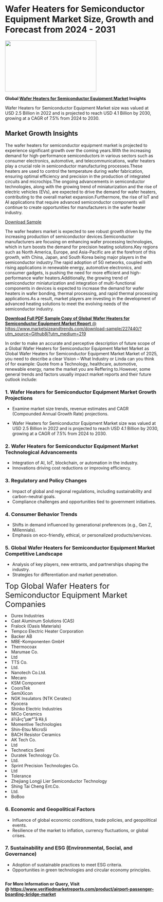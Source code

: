 <H1>Wafer Heaters for Semiconductor Equipment Market Size, Growth and Forecast from 2024 - 2031</H1><img class="aligncenter size-medium wp-image-584254" src="https://thirdeyenews.in/wp-content/uploads/2024/09/Global-Market-Research-300x168.jpeg" alt="" width="300" height="168" /><p><strong>Global&nbsp;<a href="https://www.marketsizeandtrends.com/download-sample/227440/?utm_source=Github8j?utm_medium=219">Wafer Heaters for Semiconductor Equipment Market</a> Insights</strong></p><p>Wafer Heaters for Semiconductor Equipment Market size was valued at USD 2.5 Billion in 2022 and is projected to reach USD 4.1 Billion by 2030, growing at a CAGR of 7.5% from 2024 to 2030.</p><p><h2>Market Growth Insights</h2> <p>The wafer heaters for semiconductor equipment market is projected to experience significant growth over the coming years.With the increasing demand for high-performance semiconductors in various sectors such as consumer electronics, automotive, and telecommunications, wafer heaters play a crucial role in semiconductor manufacturing processes.These heaters are used to control the temperature during wafer fabrication, ensuring optimal efficiency and precision in the production of integrated circuits and microchips.The ongoing advancements in semiconductor technologies, along with the growing trend of miniaturization and the rise of electric vehicles (EVs), are expected to drive the demand for wafer heaters, contributing to the overall market expansion.Furthermore, the rise of IoT and AI applications that require advanced semiconductor components will continue to create opportunities for manufacturers in the wafer heater industry.</p> <p><a href="#">Download Sample</a></p> <p>The wafer heaters market is expected to see robust growth driven by the increasing production of semiconductor devices.Semiconductor manufacturers are focusing on enhancing wafer processing technologies, which in turn boosts the demand for precision heating solutions.Key regions such as North America, Europe, and Asia-Pacific are at the forefront of this growth, with China, Japan, and South Korea being major players in the semiconductor industry.The rapid adoption of 5G networks, coupled with rising applications in renewable energy, automotive electronics, and consumer gadgets, is pushing the need for more efficient and high-performance wafer heaters.Additionally, the growing trend of semiconductor miniaturization and integration of multi-functional components in devices is expected to increase the demand for wafer heaters in wafer bonding, thermal processing, and rapid thermal processing applications.As a result, market players are investing in the development of advanced heating solutions to meet the evolving needs of the semiconductor industry.</p> <p><a href="#"></p><p><span class=""><strong>Download Full PDF Sample Copy of Global Wafer Heaters for Semiconductor Equipment Market Report</strong> @ <a href="https://www.marketsizeandtrends.com/download-sample/227440/?utm_source=Github8j?utm_medium=219" target="_blank">https://www.marketsizeandtrends.com/download-sample/227440/?utm_source=Github8j?utm_medium=219</a></span></p><p>In order to make an accurate and perceptive description of future scope of a Global&nbsp;Wafer Heaters for Semiconductor Equipment Market Market as Global&nbsp;Wafer Heaters for Semiconductor Equipment Market Market of 2025, you need to describe a clear Vision &ndash; What Industry or Linda can you think of for example: Quote from a Technology, healthcare, automotive, renewable energy, name the market you are Reffering to.However, some general trends and factors usually impact market reports and their future outlook include:</p><h3>1.&nbsp;<strong>Wafer Heaters for Semiconductor Equipment Market Growth Projections</strong></h3><ul><li>Examine market size trends, revenue estimates and CAGR (Compounded Annual Growth Rate) projections.</li><li><p>Wafer Heaters for Semiconductor Equipment Market size was valued at USD 2.5 Billion in 2022 and is projected to reach USD 4.1 Billion by 2030, growing at a CAGR of 7.5% from 2024 to 2030.</p></li></ul><h3>2.&nbsp;<strong>Wafer Heaters for Semiconductor Equipment Market Technological Advancements</strong></h3><ul><li>Integration of AI, IoT, blockchain, or automation in the industry.</li><li>Innovations driving cost reductions or improving efficiency.</li></ul><h3>3.&nbsp;<strong>Regulatory and Policy Changes</strong></h3><ul><li>Impact of global and regional regulations, including sustainability and carbon-neutral goals.</li><li>Compliance challenges and opportunities tied to government initiatives.</li></ul><h3>4.&nbsp;<strong>Consumer Behavior Trends</strong></h3><ul><li>Shifts in demand influenced by generational preferences (e.g., Gen Z, Millennials).</li><li>Emphasis on eco-friendly, ethical, or personalized products/services.</li></ul><h3>5.&nbsp;<strong>Global Wafer Heaters for Semiconductor Equipment Market Competitive Landscape</strong></h3><ul><li>Analysis of key players, new entrants, and partnerships shaping the industry.</li><li>Strategies for differentiation and market penetration.</li></ul><p data-pm-slice="1 1 []"><span style="color: inherit; font-family: inherit; font-size: 25px;">Top Global Wafer Heaters for Semiconductor Equipment Market Companies</span></p><div class="" data-test-id=""><p><li>Durex Industries</li><li> Cast Aluminum Solutions (CAS)</li><li> Fralock (Oasis Materials)</li><li> Tempco Electric Heater Corporation</li><li> Backer AB</li><li> MBE-Komponenten GmbH</li><li> Thermocoax</li><li> Marumae Co.</li><li> Ltd</li><li> TTS Co.</li><li> Ltd.</li><li> Nanotech Co.Ltd.</li><li> Mecaro</li><li> KSM Component</li><li> CoorsTek</li><li> SemiXicon</li><li> NGK Insulators (NTK Ceratec)</li><li> Kyocera</li><li> Shinko Electric Industries</li><li> MiCo Ceramics</li><li> ä½å‹ç”µæ°”å·¥ä¸š</li><li> Momentive Technologies</li><li> Shin-Etsu MicroSi</li><li> BACH Resistor Ceramics</li><li> AK Tech Co.</li><li>Ltd</li><li> Technetics Semi</li><li> Duratek Technology Co.</li><li> Ltd.</li><li> Sprint Precision Technologies Co.</li><li> Ltd</li><li> Tolerance</li><li> Zhejiang Longji Lier Semiconductor Technology</li><li> Shing Tai Cheng Ent.Co.</li><li> Ltd.</li><li> BoBoo</li></p></div><h3>6.&nbsp;<strong>Economic and Geopolitical Factors</strong></h3><ul><li>Influence of global economic conditions, trade policies, and geopolitical events.</li><li>Resilience of the market to inflation, currency fluctuations, or global crises.</li></ul><h3>7.&nbsp;<strong>Sustainability and ESG (Environmental, Social, and Governance)</strong></h3><ul><li>Adoption of sustainable practices to meet ESG criteria.</li><li>Opportunities in green technologies and circular economy principles.</li></ul><h2><strong style="font-size: 14px;">For More Information or Query, Visit @&nbsp;</strong><a style="background-color: #ffffff; font-size: 14px;" href="https://www.marketsizeandtrends.com/report/wafer-heaters-for-semiconductor-equipment-market/" target="_blank">https://www.verifiedmarketreports.com/product/airport-passenger-boarding-bridge-market</a></h2>